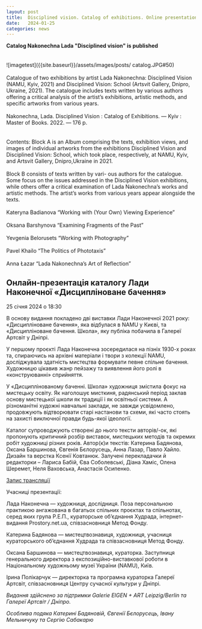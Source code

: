 ```yaml
---
layout: post
title:  Disciplined vision. Catalog of exhibitions. Online presentation
date:   2024-01-25
categories: news
---
```


<section markdown="1" class="EN">

**Сatalog Nakonechna Lada "Disciplined vision" is published** <br>
<br>
<br>
![imagetest]({{site.baseurl}}/assets/images/posts/
catalog.JPG#50)
<br>
<br>
Catalogue of two exhibitions by artist Lada Nakonechna: Disciplined Vision (NAMU, Kyiv, 2021) and Disciplined Vision: School (Artsvit Gallery, Dnipro, Ukraine, 2021). 
The catalogue includes texts written by various authors offering a critical analysis of the artist’s exhibitions, artistic methods, and specific artworks from various years.
<br>
<br>
Nakonechna, Lada. Disciplined Vision : Catalog of Exhibitions. — Kyiv : Master of Books. 2022. — 176 p.
<br>
<br>
<br>
Contents:
Block A is an Album comprising the texts, exhibition views, and images of individual artworks from the exhibitions Disciplined Vision and Disciplined Vision: School, which took place, respectively, at NAMU, Kyiv, and Artsvit Gallery, Dnipro,Ukraine in 2021.
<br>
<br>
Block B consists of texts written by vari- ous authors for the catalogue. Some focus on the issues addressed in the Disciplined Vision exhibitions, while others offer
a critical examination of Lada Nakonechna’s works and artistic methods. The artist’s works from various years appear alongside the texts.
<br>
<br>
Kateryna Badianova “Working with (Your Own) Viewing Experience”
<br>
<br>
Oksana Barshynova “Examining Fragments of the Past” 
<br>
<br>
Yevgenia Belorusets “Working with Photography” 
<br>
<br>
Pavel Khailo “The Politics of Phototaxis” 
<br>
<br>
Anna Łazar “Lada Nakonechna’s Art of Reflection”

</section>

<section markdown="1" class="UKR">

## Онлайн-презентація каталогу Лади Наконечної «Дисципліноване бачення» ##
25 січня 2024 о 18:30

В основу видання покладено дві виставки Лади Наконечної 2021 року: «Дисципліноване бачення», яка відбулася в NAMU у Києві, та «Дисципліноване бачення. Школа», яку публіка побачила в Галереї Артсвіт у Дніпрі.

У першому проєкті Лада Наконечна зосередилася на пізніх 1930-х роках та, спираючись на архівні матеріали і твори з колекції NAMU, досліджувала здатність мистецтва формувати певне спільне бачення. Художницю цікавив жанр пейзажу та виявлення його ролі в «конструюванні» сприйняття.

У «Дисциплінованому баченні. Школа» художниця змістила фокус на мистецьку освіту. Як наголошує мисткиня, радянський період заклав основу мистецької школи як традиції і як освітньої системи. А різноманітні художні навчальні заклади, не завжди усвідомлено, продовжують відтворювати старі настанови та схеми, які часто стоять на захисті виключної правди будь-якої ідеології.

Каталог супроводжують створені до нього тексти авторів/-ок, які пропонують критичний розбір виставок, мистецьких методів та окремих робіт художниці різних років. Автор(к)и текстів: Катерина Бадянова, Оксана Баршинова, Євгенія Бєлорусець, Анна Лазар, Павло Хайло. Дизайн та верстка Ксенії Ковтанюк. Залучені перекладачки й редакторки – Лариса Бабій, Єва Соболевські, Діана Хаміс, Олена Шеремет, Неля Ваховська, Анастасія Осипенко.

[Запис трансляції](https://vimeo.com/831854921/873a52331e)

Учасниці презентації:

Лада Наконечна — художниця, дослідниця. Поза персональною практикою ангажована в багатьох спільних проєктах та спільнотах, серед яких група Р.Е.П., кураторське об’єднання Худрада, інтернет-видання Prostory.net.ua, співзасновниця Метод Фонду.

Катерина Бадянова — мистецтвознавиця, художниця, учасниця кураторського об’єднання Худрада та співзасновниця Метод Фонду.

Оксана Баршинова — мистецтвознавиця, кураторка. Заступниця генерального директора з експозиційно-виставкової роботи в Національному художньому музеї України (NAMU), Київ.

Ірина Полікарчук — директорка та програмна кураторка Галереї Артсвіт, співзасновниця Центру сучасної культури у Дніпрі.

*Видання здійснено за підтримки Galerie EIGEN + ART Leipzig/Berlin та Галереї Артсвіт / Дніпро.*

*Особлива подяка Катерині Бадяновій, Євгенії Бєлорусець, Івану Мельничуку та Сергію Сабакарю*
</section>
